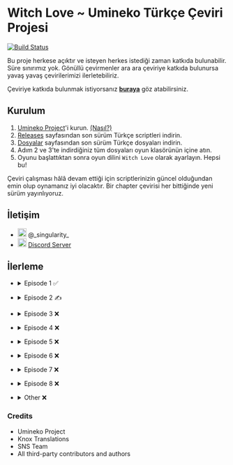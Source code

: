 # Witch Love ~ Umineko Türkçe Çeviri Projesi

[![Build Status](../../workflows/CI/badge.svg)](../../actions)

Bu proje herkese açıktır ve isteyen herkes istediği zaman katkıda bulunabilir. Süre sınırımız yok. Gönüllü çevirmenler ara ara çeviriye katkıda bulunursa yavaş yavaş çevirilerimizi ilerletebiliriz.

Çeviriye katkıda bulunmak istiyorsanız [**buraya**](../../tree/master/CONTRIBUTING.md) göz atabilirsiniz.

## Kurulum

1. [Umineko Project](https://umineko-project.org/en/)'i kurun. [(Nasıl?)](../../tree/master/INSTALLATION.md)
2. [Releases](../../releases) sayfasından son sürüm Türkçe scriptleri indirin.
3. [Dosyalar](https://github.com/Witch-Love/umineko-scripting-tr-files/releases) sayfasından son sürüm Türkçe dosyaları indirin.
4. Adım 2 ve 3'te indirdiğiniz tüm dosyaları oyun klasörünün içine atın.
5. Oyunu başlattıktan sonra oyun dilini `Witch Love` olarak ayarlayın. Hepsi bu!

Çeviri çalışması hâlâ devam ettiği için scriptlerinizin güncel olduğundan emin olup oynamanız iyi olacaktır. Bir chapter çevirisi her bittiğinde yeni sürüm yayınlıyoruz.

## İletişim
- <img src="https://i.imgur.com/62IuQAp.png" width=20 title="Discord" />  @\_singularity\_
- <img src="https://i.imgur.com/62IuQAp.png" width=20 title="Discord" />  [Discord Server](https://discord.gg/jyD5jn9Vpd)

## İlerleme
* <details>
  <summary>Episode 1 ✅</summary>

   * Story
      * [Chapter 0](../../tree/master/story/ep1/tr/umi1_op.txt) ✅
      * [Chapter 1](../../tree/master/story/ep1/tr/umi1_1.txt) ✅
      * [Chapter 2](../../tree/master/story/ep1/tr/umi1_2.txt) ✅
      * [Chapter 3](../../tree/master/story/ep1/tr/umi1_3.txt) ✅
      * [Chapter 4](../../tree/master/story/ep1/tr/umi1_4.txt) ✅
      * [Chapter 5](../../tree/master/story/ep1/tr/umi1_5.txt) ✅
      * [Chapter 6](../../tree/master/story/ep1/tr/umi1_6.txt) ✅
      * [Chapter 7](../../tree/master/story/ep1/tr/umi1_7.txt) ✅
      * [Chapter 8](../../tree/master/story/ep1/tr/umi1_8.txt) ✅
      * [Chapter 9](../../tree/master/story/ep1/tr/umi1_9.txt) ✅
      * [Chapter 10](../../tree/master/story/ep1/tr/umi1_10.txt) ✅
      * [Chapter 11](../../tree/master/story/ep1/tr/umi1_11.txt) ✅
      * [Chapter 12](../../tree/master/story/ep1/tr/umi1_12.txt) ✅
      * [Chapter 13](../../tree/master/story/ep1/tr/umi1_13.txt) ✅
      * [Chapter 14](../../tree/master/story/ep1/tr/umi1_14.txt) ✅
      * [Chapter 15](../../tree/master/story/ep1/tr/umi1_15.txt) ✅
      * [Chapter 16](../../tree/master/story/ep1/tr/umi1_16.txt) ✅
      * [Chapter 17](../../tree/master/story/ep1/tr/umi1_17.txt) ✅
      * [Chapter 18](../../tree/master/story/ep1/tr/umi1_18.txt) ✅
      * [Chapter 19](../../tree/master/story/ep1/tr/umi1_19.txt) ✅
   * Other
      * [Tips Titles](../../blob/master/script/tr/menu.txt#L2) ✅
      * [Tips Texts](../../blob/master/script/tr/menu.txt#L296) ✅
      * [Grimoire Titles](../../blob/master/script/tr/menu.txt#L57) ✅
      * [Grimoire Texts](../../blob/master/script/tr/menu.txt#L349) ✅
      * [Save/Load Menu](../../blob/master/script/tr/menu.txt#L829) ✅
      * [Chapter Names](../../blob/master/script/tr/menu.txt#L485) ✅
      * [Characters Menu](../../blob/master/script/tr/menu.txt#L1030) ✅
</details>

* <details>
  <summary>Episode 2 ✍️</summary>

   * Story
      * [Chapter 0](../../tree/master/story/ep2/tr/umi2_op.txt) ✅
      * [Chapter 1](../../tree/master/story/ep2/tr/umi2_1.txt) ✅
      * [Chapter 2](../../tree/master/story/ep2/tr/umi2_2.txt) ✅
      * [Chapter 3](../../tree/master/story/ep2/tr/umi2_3.txt) ✅
      * [Chapter 4](../../tree/master/story/ep2/tr/umi2_4.txt) ✅
      * [Chapter 5](../../tree/master/story/ep2/tr/umi2_5.txt) `<- Burdayız`
      * [Chapter 6](../../tree/master/story/ep2/tr/umi2_6.txt) ❌
      * [Chapter 7](../../tree/master/story/ep2/tr/umi2_7.txt) ❌
      * [Chapter 8](../../tree/master/story/ep2/tr/umi2_8.txt) ❌
      * [Chapter 9](../../tree/master/story/ep2/tr/umi2_9.txt) ❌
      * [Chapter 10](../../tree/master/story/ep2/tr/umi2_10.txt) ❌
      * [Chapter 11](../../tree/master/story/ep2/tr/umi2_11.txt) ❌
      * [Chapter 12](../../tree/master/story/ep2/tr/umi2_12.txt) ❌
      * [Chapter 13](../../tree/master/story/ep2/tr/umi2_13.txt) ❌
      * [Chapter 14](../../tree/master/story/ep2/tr/umi2_14.txt) ❌
      * [Chapter 15](../../tree/master/story/ep2/tr/umi2_15.txt) ❌
      * [Chapter 16](../../tree/master/story/ep2/tr/umi2_16.txt) ❌
      * [Chapter 17](../../tree/master/story/ep2/tr/umi2_17.txt) ❌
      * [Chapter 18](../../tree/master/story/ep2/tr/umi2_18.txt) ❌
      * [Chapter 19](../../tree/master/story/ep2/tr/umi2_19.txt) ❌
      * [Chapter 20](../../tree/master/story/ep2/tr/umi2_20.txt) ❌
   * Other
      * [Tips Titles](../../blob/master/script/tr/menu.txt#L11) ✅
      * [Tips Texts](../../blob/master/script/tr/menu.txt#L305) ✅
      * [Grimoire Titles](../../blob/master/script/tr/menu.txt#L69) ✅
      * [Grimoire Texts](../../blob/master/script/tr/menu.txt#L362) ✅
      * [Save/Load Menu](../../blob/master/script/tr/menu.txt#L851) ✅
      * [Chapter Names](../../blob/master/script/tr/menu.txt#L522) ✅
      * [Characters Menu](../../blob/master/script/tr/menu.txt#L1073) ✅
      * [Song: Melody](https://github.com/Witch-Love/umineko-scripting-tr-files/tree/master/files/video/sub/58_tr.ass) ✅
</details>

* <details>
  <summary>Episode 3 ❌</summary>

   * Story
      * [Chapter 0](../../tree/master/story/ep3/tr/umi3_op.txt) ❌
      * [Chapter 1](../../tree/master/story/ep3/tr/umi3_1.txt) ❌
      * [Chapter 2](../../tree/master/story/ep3/tr/umi3_2.txt) ❌
      * [Chapter 3](../../tree/master/story/ep3/tr/umi3_3.txt) ❌
      * [Chapter 4](../../tree/master/story/ep3/tr/umi3_4.txt) ❌
      * [Chapter 5](../../tree/master/story/ep3/tr/umi3_5.txt) ❌
      * [Chapter 6](../../tree/master/story/ep3/tr/umi3_6.txt) ❌
      * [Chapter 7](../../tree/master/story/ep3/tr/umi3_7.txt) ❌
      * [Chapter 8](../../tree/master/story/ep3/tr/umi3_8.txt) ❌
      * [Chapter 9](../../tree/master/story/ep3/tr/umi3_9.txt) ❌
      * [Chapter 10](../../tree/master/story/ep3/tr/umi3_10.txt) ❌
      * [Chapter 11](../../tree/master/story/ep3/tr/umi3_11.txt) ❌
      * [Chapter 12](../../tree/master/story/ep3/tr/umi3_12.txt) ❌
      * [Chapter 13](../../tree/master/story/ep3/tr/umi3_13.txt) ❌
      * [Chapter 14](../../tree/master/story/ep3/tr/umi3_14.txt) ❌
      * [Chapter 15](../../tree/master/story/ep3/tr/umi3_15.txt) ❌
      * [Chapter 16](../../tree/master/story/ep3/tr/umi3_16.txt) ❌
      * [Chapter 17](../../tree/master/story/ep3/tr/umi3_17.txt) ❌
      * [Chapter 18](../../tree/master/story/ep3/tr/umi3_18.txt) ❌
      * [Chapter 19](../../tree/master/story/ep3/tr/umi3_19.txt) ❌
      * [Chapter 20](../../tree/master/story/ep3/tr/umi3_20.txt) ❌
   * Other
      * [Tips Titles](../../blob/master/script/tr/menu.txt#L20) ✅
      * [Tips Texts](../../blob/master/script/tr/menu.txt#L314) ❌
      * [Grimoire Titles](../../blob/master/script/tr/menu.txt#L81) ❌
      * [Grimoire Texts](../../blob/master/script/tr/menu.txt#L374) ❌
      * [Save/Load Menu](../../blob/master/script/tr/menu.txt#L873) ✅
      * [Chapter Names](../../blob/master/script/tr/menu.txt#L561) ✅
      * [Characters Menu](../../blob/master/script/tr/menu.txt#L1133) ❌
      * [Song: activepain](https://github.com/Witch-Love/umineko-scripting-tr-files/tree/master/files/video/sub/83_tr.ass) ✅
</details>

* <details>
  <summary>Episode 4 ❌</summary>

   * Story
      * [Chapter 0](../../tree/master/story/ep4/tr/umi4_op.txt) ❌
      * [Chapter 1](../../tree/master/story/ep4/tr/umi4_1.txt) ❌
      * [Chapter 2](../../tree/master/story/ep4/tr/umi4_2.txt) ❌
      * [Chapter 3](../../tree/master/story/ep4/tr/umi4_3.txt) ❌
      * [Chapter 4](../../tree/master/story/ep4/tr/umi4_4.txt) ❌
      * [Chapter 5](../../tree/master/story/ep4/tr/umi4_5.txt) ❌
      * [Chapter 6](../../tree/master/story/ep4/tr/umi4_6.txt) ❌
      * [Chapter 7](../../tree/master/story/ep4/tr/umi4_7.txt) ❌
      * [Chapter 8](../../tree/master/story/ep4/tr/umi4_8.txt) ❌
      * [Chapter 9](../../tree/master/story/ep4/tr/umi4_9.txt) ❌
      * [Chapter 10](../../tree/master/story/ep4/tr/umi4_10.txt) ❌
      * [Chapter 11](../../tree/master/story/ep4/tr/umi4_11.txt) ❌
      * [Chapter 12](../../tree/master/story/ep4/tr/umi4_12.txt) ❌
      * [Chapter 13](../../tree/master/story/ep4/tr/umi4_13.txt) ❌
      * [Chapter 14](../../tree/master/story/ep4/tr/umi4_14.txt) ❌
      * [Chapter 15](../../tree/master/story/ep4/tr/umi4_15.txt) ❌
      * [Chapter 16](../../tree/master/story/ep4/tr/umi4_16.txt) ❌
      * [Chapter 17](../../tree/master/story/ep4/tr/umi4_17.txt) ❌
      * [Chapter 18](../../tree/master/story/ep4/tr/umi4_18.txt) ❌
      * [Chapter 19](../../tree/master/story/ep4/tr/umi4_19.txt) ❌
      * [Chapter 20](../../tree/master/story/ep4/tr/umi4_20.txt) ❌
      * [Chapter 21](../../tree/master/story/ep4/tr/umi4_21.txt) ❌
   * Other
      * [Tips Titles](../../blob/master/script/tr/menu.txt#L28) ✅
      * [Tips Texts](../../blob/master/script/tr/menu.txt#L322) ❌
      * [Grimoire Titles](../../blob/master/script/tr/menu.txt#L93) ❌
      * [Grimoire Texts](../../blob/master/script/tr/menu.txt#L386) ❌
      * [Save/Load Menu](../../blob/master/script/tr/menu.txt#L895) ✅
      * [Chapter Names](../../blob/master/script/tr/menu.txt#L600) ✅
      * [Characters Menu](../../blob/master/script/tr/menu.txt#L1191) ❌
      * [Song: Discode](https://github.com/Witch-Love/umineko-scripting-tr-files/tree/master/files/video/sub/109_tr.ass) ✅
</details>

* <details>
  <summary>Episode 5 ❌</summary>

   * Story
      * [Chapter 0](../../tree/master/story/ep5/tr/umi5_op.txt) ❌
      * [Chapter 1](../../tree/master/story/ep5/tr/umi5_1.txt) ❌
      * [Chapter 2](../../tree/master/story/ep5/tr/umi5_2.txt) ❌
      * [Chapter 3](../../tree/master/story/ep5/tr/umi5_3.txt) ❌
      * [Chapter 4](../../tree/master/story/ep5/tr/umi5_4.txt) ❌
      * [Chapter 5](../../tree/master/story/ep5/tr/umi5_5.txt) ❌
      * [Chapter 6](../../tree/master/story/ep5/tr/umi5_6.txt) ❌
      * [Chapter 7](../../tree/master/story/ep5/tr/umi5_7.txt) ❌
      * [Chapter 8](../../tree/master/story/ep5/tr/umi5_8.txt) ❌
      * [Chapter 9](../../tree/master/story/ep5/tr/umi5_9.txt) ❌
      * [Chapter 10](../../tree/master/story/ep5/tr/umi5_10.txt) ❌
      * [Chapter 11](../../tree/master/story/ep5/tr/umi5_11.txt) ❌
      * [Chapter 12](../../tree/master/story/ep5/tr/umi5_12.txt) ❌
      * [Chapter 13](../../tree/master/story/ep5/tr/umi5_13.txt) ❌
      * [Chapter 14](../../tree/master/story/ep5/tr/umi5_14.txt) ❌
      * [Chapter 15](../../tree/master/story/ep5/tr/umi5_15.txt) ❌
      * [Chapter 16](../../tree/master/story/ep5/tr/umi5_16.txt) ❌
      * [Chapter 17](../../tree/master/story/ep5/tr/umi5_17.txt) ❌
   * Other
      * [Tips Titles](../../blob/master/script/tr/menu.txt#L38) ✅
      * [Tips Texts](../../blob/master/script/tr/menu.txt#L331) ❌
      * [Grimoire Titles](../../blob/master/script/tr/menu.txt#L105) ❌
      * [Grimoire Texts](../../blob/master/script/tr/menu.txt#L398) ❌
      * [Save/Load Menu](../../blob/master/script/tr/menu.txt#L918) ✅
      * [Chapter Names](../../blob/master/script/tr/menu.txt#L641) ✅
      * [Characters Menu](../../blob/master/script/tr/menu.txt#L1279) ❌
      * [Song: Promise](https://github.com/Witch-Love/umineko-scripting-tr-files/tree/master/files/video/sub/132_tr.ass) ❌ / ❓(this lyrics is not even used)
      * [Song: WINGS(Ver hope)](https://github.com/Witch-Love/umineko-scripting-tr-files/tree/master/files/video/sub/134_tr.ass) ✅
</details>

* <details>
  <summary>Episode 6 ❌</summary>

   * Story
      * [Chapter 0](../../tree/master/story/ep6/tr/umi6_op.txt) ❌
      * [Chapter 1](../../tree/master/story/ep6/tr/umi6_1.txt) ❌
      * [Chapter 2](../../tree/master/story/ep6/tr/umi6_2.txt) ❌
      * [Chapter 3](../../tree/master/story/ep6/tr/umi6_3.txt) ❌
      * [Chapter 4](../../tree/master/story/ep6/tr/umi6_4.txt) ❌
      * [Chapter 5](../../tree/master/story/ep6/tr/umi6_5.txt) ❌
      * [Chapter 6](../../tree/master/story/ep6/tr/umi6_6.txt) ❌
      * [Chapter 7](../../tree/master/story/ep6/tr/umi6_7.txt) ❌
      * [Chapter 8](../../tree/master/story/ep6/tr/umi6_8.txt) ❌
      * [Chapter 9](../../tree/master/story/ep6/tr/umi6_9.txt) ❌
      * [Chapter 10](../../tree/master/story/ep6/tr/umi6_10.txt) ❌
      * [Chapter 11](../../tree/master/story/ep6/tr/umi6_11.txt) ❌
      * [Chapter 12](../../tree/master/story/ep6/tr/umi6_12.txt) ❌
      * [Chapter 13](../../tree/master/story/ep6/tr/umi6_13.txt) ❌
      * [Chapter 14](../../tree/master/story/ep6/tr/umi6_14.txt) ❌
      * [Chapter 15](../../tree/master/story/ep6/tr/umi6_15.txt) ❌
      * [Chapter 16](../../tree/master/story/ep6/tr/umi6_16.txt) ❌
      * [Chapter 17](../../tree/master/story/ep6/tr/umi6_17.txt) ❌
      * [Chapter 18](../../tree/master/story/ep6/tr/umi6_18.txt) ❌
      * [Chapter 19](../../tree/master/story/ep6/tr/umi6_19.txt) ❌
      * [Chapter 20](../../tree/master/story/ep6/tr/umi6_20.txt) ❌
   * Other
      * [Tips Titles](../../blob/master/script/tr/menu.txt#L44) ✅
      * [Tips Texts](../../blob/master/script/tr/menu.txt#L337) ❌
      * [Grimoire Titles](../../blob/master/script/tr/menu.txt#L117) ❌
      * [Grimoire Texts](../../blob/master/script/tr/menu.txt#L410) ❌
      * [Save/Load Menu](../../blob/master/script/tr/menu.txt#L937) ✅
      * [Chapter Names](../../blob/master/script/tr/menu.txt#L674) ✅
      * [Characters Menu](../../blob/master/script/tr/menu.txt#L1332) ❌
      * [Song: birth of new witch(Short Ver)](https://github.com/Witch-Love/umineko-scripting-tr-files/tree/master/files/video/sub/160_tr.ass) ✅
      * [Song: FISHYAROMA](https://github.com/Witch-Love/umineko-scripting-tr-files/tree/master/files/video/sub/161_tr.ass) ✅
</details>

* <details>
  <summary>Episode 7 ❌</summary>

   * Story
      * [Chapter 0](../../tree/master/story/ep7/tr/umi7_op.txt) ❌
      * [Chapter 1](../../tree/master/story/ep7/tr/umi7_1.txt) ❌
      * [Chapter 2](../../tree/master/story/ep7/tr/umi7_2.txt) ❌
      * [Chapter 3](../../tree/master/story/ep7/tr/umi7_3.txt) ❌
      * [Chapter 4](../../tree/master/story/ep7/tr/umi7_4.txt) ❌
      * [Chapter 5](../../tree/master/story/ep7/tr/umi7_5.txt) ❌
      * [Chapter 6](../../tree/master/story/ep7/tr/umi7_6.txt) ❌
      * [Chapter 7](../../tree/master/story/ep7/tr/umi7_7.txt) ❌
      * [Chapter 8](../../tree/master/story/ep7/tr/umi7_8.txt) ❌
      * [Chapter 9](../../tree/master/story/ep7/tr/umi7_9.txt) ❌
      * [Chapter 10](../../tree/master/story/ep7/tr/umi7_10.txt) ❌
      * [Chapter 11](../../tree/master/story/ep7/tr/umi7_11.txt) ❌
      * [Chapter 12](../../tree/master/story/ep7/tr/umi7_12.txt) ❌
      * [Chapter 13](../../tree/master/story/ep7/tr/umi7_13.txt) ❌
      * [Chapter 14](../../tree/master/story/ep7/tr/umi7_14.txt) ❌
      * [Chapter 15](../../tree/master/story/ep7/tr/umi7_15.txt) ❌
      * [Chapter 16](../../tree/master/story/ep7/tr/umi7_16.txt) ❌
      * [Chapter 17](../../tree/master/story/ep7/tr/umi7_17.txt) ❌
      * [Chapter 18](../../tree/master/story/ep7/tr/umi7_18.txt) ❌
      * [Chapter 19](../../tree/master/story/ep7/tr/umi7_19.txt) ❌
      * [Chapter 20](../../tree/master/story/ep7/tr/umi7_20.txt) ❌
   * Other
      * [Tips Titles](../../blob/master/script/tr/menu.txt#L48) ✅
      * [Tips Texts](../../blob/master/script/tr/menu.txt#L341) ❌
      * [Grimoire Titles](../../blob/master/script/tr/menu.txt#L129) ❌
      * [Grimoire Texts](../../blob/master/script/tr/menu.txt#L423) ❌
      * [Save/Load Menu](../../blob/master/script/tr/menu.txt#L959) ✅
      * [Chapter Names](../../blob/master/script/tr/menu.txt#L713) ✅
      * [Characters Menu](../../blob/master/script/tr/menu.txt#L1402) ❌
      * [Song: without a name ver.sakura ED-size](https://github.com/Witch-Love/umineko-scripting-tr-files/tree/master/files/video/sub/186_tr.ass) ✅
</details>

* <details>
  <summary>Episode 8 ❌</summary>

   * Story
      * [Chapter 0](../../tree/master/story/ep8/tr/umi8_op.txt) ❌
      * [Chapter 1](../../tree/master/story/ep8/tr/umi8_1.txt) ❌
      * [Chapter 2](../../tree/master/story/ep8/tr/umi8_2.txt) ❌
      * [Chapter 3](../../tree/master/story/ep8/tr/umi8_3.txt) ❌
      * [Chapter 4](../../tree/master/story/ep8/tr/umi8_4.txt) ❌
      * [Chapter 5](../../tree/master/story/ep8/tr/umi8_5.txt) ❌
      * [Chapter 6](../../tree/master/story/ep8/tr/umi8_6.txt) ❌
      * [Chapter 7](../../tree/master/story/ep8/tr/umi8_7.txt) ❌
      * [Chapter 8](../../tree/master/story/ep8/tr/umi8_8.txt) ❌
      * [Chapter 9](../../tree/master/story/ep8/tr/umi8_9.txt) ❌
      * [Chapter 10](../../tree/master/story/ep8/tr/umi8_10.txt) ❌
      * [Chapter 11](../../tree/master/story/ep8/tr/umi8_11.txt) ❌
      * [Chapter 12](../../tree/master/story/ep8/tr/umi8_12.txt) ❌
      * [Chapter 13](../../tree/master/story/ep8/tr/umi8_13.txt) ❌
      * [Chapter 14](../../tree/master/story/ep8/tr/umi8_14.txt) ❌
      * [Chapter 15](../../tree/master/story/ep8/tr/umi8_15.txt) ❌
      * [Chapter 16](../../tree/master/story/ep8/tr/umi8_16.txt) ❌
      * [Chapter 17](../../tree/master/story/ep8/tr/umi8_17.txt) ❌
      * [Chapter 18](../../tree/master/story/ep8/tr/umi8_18.txt) ❌
   * Other
      * [Tips Titles](../../blob/master/script/tr/menu.txt#L51) ✅
      * [Tips Texts](../../blob/master/script/tr/menu.txt#L344) ❌
      * [Grimoire Titles](../../blob/master/script/tr/menu.txt#L141) ❌
      * [Grimoire Texts](../../blob/master/script/tr/menu.txt#L435) ❌
      * [Save/Load Menu](../../blob/master/script/tr/menu.txt#L981) ✅
      * [Chapter Names](../../blob/master/script/tr/menu.txt#L752) ✅
      * [Characters Menu](../../blob/master/script/tr/menu.txt#L1442) ❌
      * [Song: Cocoon of White Dreams -Ricordando il passato-](https://github.com/Witch-Love/umineko-scripting-tr-files/tree/master/files/video/sub/240_tr.ass) ✅
</details>

* <details>
  <summary>Other ❌</summary>

   * [credits.txt](../../tree/master/script/tr/credits.txt) ✅
   * [header.txt](../../tree/master/script/tr/header.txt) ✅
   * [menu.txt](../../tree/master/script/tr/menu.txt) ❌
      * [EP8: Bern's Game](../../blob/master/script/tr/menu.txt#L1494) ❌
      * [EP8: Bern's Game Hints](../../blob/master/script/tr/menu.txt#L1845) ❌
      * [Trophies](../../blob/master/script/tr/menu.txt#L1943) ❌
   * Song Subtitles ✅
      * [PC Opening 1: When the Seagulls Cry](https://github.com/Witch-Love/umineko-scripting-tr-files/tree/master/files/video/sub/241_tr.ass) ❌ (not used)
      * [PC Opening 1: When the Seagulls Cry (Legacy)](https://github.com/Witch-Love/umineko-scripting-tr-files/tree/master/files/legacy/sub/tr.ass) ❌ (not used)
      * [Opening 1: Igreja of Echoing Vows](https://github.com/Witch-Love/umineko-scripting-tr-files/tree/master/files/video/sub/tr.ass) ✅
      * [Chiru Opening 1: The Witch of Occultics](https://github.com/Witch-Love/umineko-scripting-tr-files/tree/master/files/video/sub/op56_tr.ass) ✅
      * [Chiru Opening 2: Inanna’s Dream](https://github.com/Witch-Love/umineko-scripting-tr-files/tree/master/files/video/sub/op4_tr.ass) ✅
      * [Chiru Opening 3: The Pithos in the Fog](https://github.com/Witch-Love/umineko-scripting-tr-files/tree/master/files/video/sub/op78_tr.ass) ✅
   * Omake ❌
      * [Omake 1 ❌](../../tree/master/story/omake/tr/umio1.txt)
      * [Omake 2 ❌](../../tree/master/story/omake/tr/umio2.txt)
      * [Omake 3 ❌](../../tree/master/story/omake/tr/umio3.txt)
      * [Omake 4 ❌](../../tree/master/story/omake/tr/umio4.txt)
      * [Omake 5 ❌](../../tree/master/story/omake/tr/umio5.txt)
      * [Omake 6 ❌](../../tree/master/story/omake/tr/umio6.txt)
      * [Omake 7 ❌](../../tree/master/story/omake/tr/umio7.txt)
      * [Omake 8 ❌](../../tree/master/story/omake/tr/umio8.txt)
      * [Omake 9 ❌](../../tree/master/story/omake/tr/umio9.txt)
</details>

### Credits
- Umineko Project
- Knox Translations
- SNS Team
- All third-party contributors and authors

